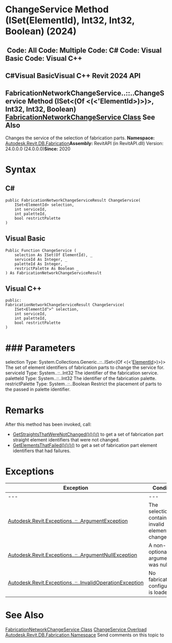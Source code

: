 # ChangeService Method (ISet(ElementId), Int32, Int32, Boolean) (2024)

﻿
 Code: All Code: Multiple Code: C# Code: Visual Basic Code: Visual C++   
---  
C#Visual BasicVisual C++
Revit 2024 API  
---  
FabricationNetworkChangeService..::..ChangeService Method (ISet<(Of <(<'ElementId>)>)>, Int32, Int32, Boolean)  
[FabricationNetworkChangeService Class](ddd58cb0-54bc-a864-9688-b890a7140112.md "FabricationNetworkChangeService Class") See Also  
---  
Changes the service of the selection of fabrication parts. 
**Namespace:** [Autodesk.Revit.DB.Fabrication](49e74a25-7ea1-efa6-548a-a3c3d0655e43.md "Autodesk.Revit.DB.Fabrication Namespace")**Assembly:** RevitAPI (in RevitAPI.dll) Version: 24.0.0.0 (24.0.0.0)**Since:** 2020 
# Syntax
C#  
---  
```text
public FabricationNetworkChangeServiceResult ChangeService(
	ISet<ElementId> selection,
	int serviceId,
	int paletteId,
	bool restrictPalette
)
```
  
Visual Basic  
---  
```text
Public Function ChangeService ( _
	selection As ISet(Of ElementId), _
	serviceId As Integer, _
	paletteId As Integer, _
	restrictPalette As Boolean _
) As FabricationNetworkChangeServiceResult
```
  
Visual C++  
---  
```text
public:
FabricationNetworkChangeServiceResult ChangeService(
	ISet<ElementId^>^ selection, 
	int serviceId, 
	int paletteId, 
	bool restrictPalette
)
```
  
# ### Parameters
selection
    Type: System.Collections.Generic..::..ISet<(Of <(<'[ElementId](44f3f7b1-3229-3404-93c9-dc5e70337dd6.md "ElementId Class")>)>)> The set of element identifiers of fabrication parts to change the service for. 
serviceId
    Type: System..::..Int32 The identifier of the fabrication service. 
paletteId
    Type: System..::..Int32 The identifier of the fabrication palette. 
restrictPalette
    Type: System..::..Boolean Restrict the placement of parts to the passed in palette identifier. 
# Remarks
After this method has been invoked, call: 
  * [GetStraightsThatWereNotChanged()()()()](644c47d9-806b-cd68-bf3e-0f8997c89f50.md "GetStraightsThatWereNotChanged Method") to get a set of fabrication part straight element identifiers that were not changed.
  * [GetElementsThatFailed()()()()](7bc30db4-1cae-1acb-c346-d164d5b90822.md "GetElementsThatFailed Method") to get a set of fabrication part element identifiers that had failures.

# Exceptions
| Exception | Condition |
| --- | --- |
| --- | --- |
| [Autodesk.Revit.Exceptions..::..ArgumentException](2e6e4206-97a8-dd4b-df5d-4269f4bb6088.md "ArgumentException Class") | The selection contains invalid elements to change. |
| [Autodesk.Revit.Exceptions..::..ArgumentNullException](631e1424-60f4-929b-4e52-dda9dcd26316.md "ArgumentNullException Class") | A non-optional argument was null |
| [Autodesk.Revit.Exceptions..::..InvalidOperationException](9e715f03-3884-e539-4dd6-8d7545733adc.md "InvalidOperationException Class") | No fabrication configuration is loaded. |

# See Also
[FabricationNetworkChangeService Class](ddd58cb0-54bc-a864-9688-b890a7140112.md "FabricationNetworkChangeService Class")
[ChangeService Overload](5d3a1320-922c-f6b7-431b-6a68d4574e66.md "ChangeService Method")
[Autodesk.Revit.DB.Fabrication Namespace](49e74a25-7ea1-efa6-548a-a3c3d0655e43.md "Autodesk.Revit.DB.Fabrication Namespace")
Send comments on this topic to 